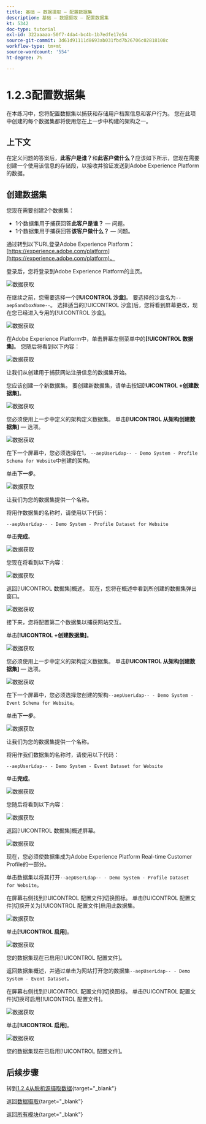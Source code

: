 ```yaml
---
title: 基础 — 数据摄取 — 配置数据集
description: 基础 — 数据摄取 — 配置数据集
kt: 5342
doc-type: tutorial
exl-id: 322aaaaa-50f7-4da4-bc4b-1b7edfe17e54
source-git-commit: 3d61d91111d8693ab031fbd7b26706c02818108c
workflow-type: tm+mt
source-wordcount: '554'
ht-degree: 7%

---
```


# 1.2.3配置数据集

在本练习中，您将配置数据集以捕获和存储用户档案信息和客户行为。 您在此项中创建的每个数据集都将使用您在上一步中构建的架构之一。

## 上下文

在定义问题的答案后，**此客户是谁？**&#x200B;和&#x200B;**此客户做什么？**&#x200B;应该如下所示，您现在需要创建一个使用该信息的存储段，以接收并验证发送到Adobe Experience Platform的数据。

## 创建数据集

您现在需要创建2个数据集：

- 1个数据集用于捕获回答&#x200B;**此客户是谁？** — 问题。
- 1个数据集用于捕获回答&#x200B;**该客户做什么？** — 问题。

通过转到以下URL登录Adobe Experience Platform： [https://experience.adobe.com/platform](https://experience.adobe.com/platform)。

登录后，您将登录到Adobe Experience Platform的主页。

![数据获取](./images/home.png)

在继续之前，您需要选择一个&#x200B;**[!UICONTROL 沙盒]**。 要选择的沙盒名为``--aepSandboxName--``。 选择适当的[!UICONTROL 沙盒]后，您将看到屏幕更改，现在您已经进入专用的[!UICONTROL 沙盒]。

![数据获取](./images/sb1.png)

在Adobe Experience Platform中，单击屏幕左侧菜单中的&#x200B;**[!UICONTROL 数据集]**。  您随后将看到以下内容：

![数据获取](./images/menudatasets.png)

让我们从创建用于捕获网站注册信息的数据集开始。

您应该创建一个新数据集。 要创建新数据集，请单击按钮&#x200B;**[!UICONTROL +创建数据集]**。

![数据获取](./images/createdataset.png)

您必须使用上一步中定义的架构定义数据集。 单击&#x200B;**[!UICONTROL 从架构创建数据集]** — 选项。

![数据获取](./images/datasetfromschema.png)

在下一个屏幕中，您必须选择在1， `--aepUserLdap-- - Demo System - Profile Schema for Website`中创建的架构。

单击&#x200B;**下一步**。

![数据获取](./images/schemaselection.png)

让我们为您的数据集提供一个名称。

将用作数据集的名称时，请使用以下代码：

`--aepUserLdap-- - Demo System - Profile Dataset for Website`

单击&#x200B;**完成**。

![数据获取](./images/datasetname.png)

您现在将看到以下内容：

![数据获取](./images/dsoverview1.png)

返回[!UICONTROL 数据集]概述。 现在，您将在概述中看到所创建的数据集弹出窗口。

![数据获取](./images/dsoverview2.png)

接下来，您将配置第二个数据集以捕获网站交互。

单击&#x200B;**[!UICONTROL +创建数据集]**。

![数据获取](./images/createdataset.png)


您必须使用上一步中定义的架构定义数据集。 单击&#x200B;**[!UICONTROL 从架构创建数据集]** — 选项。

![数据获取](./images/datasetfromschema.png)

在下一个屏幕中，您必须选择您创建的架构`--aepUserLdap-- - Demo System - Event Schema for Website`。

单击&#x200B;**下一步**。

![数据获取](./images/schemaselectionee.png)

让我们为您的数据集提供一个名称。

将用作我们数据集的名称时，请使用以下代码：

`--aepUserLdap-- - Demo System - Event Dataset for Website`

单击&#x200B;**完成**。

![数据获取](./images/datasetnameee.png)

您随后将看到以下内容：

![数据获取](./images/finish1ee.png)

返回[!UICONTROL 数据集]概述屏幕。

![数据获取](./images/datasetsoverview.png)

现在，您必须使数据集成为Adobe Experience Platform Real-time Customer Profile的一部分。

单击数据集以将其打开`--aepUserLdap-- - Demo System - Profile Dataset for Website`。

在屏幕右侧找到[!UICONTROL 配置文件]切换图标。
单击[!UICONTROL 配置文件]切换开关为[!UICONTROL 配置文件]启用此数据集。

![数据获取](./images/ds1.png)

单击&#x200B;**[!UICONTROL 启用]**。

![数据获取](./images/ds3.png)

您的数据集现在已启用[!UICONTROL 配置文件]。

返回数据集概述，并通过单击为网站打开您的数据集`--aepUserLdap-- - Demo System - Event Dataset`。

在屏幕右侧找到[!UICONTROL 配置文件]切换图标。 单击[!UICONTROL 配置文件]切换可启用[!UICONTROL 配置文件]。

![数据获取](./images/ds4.png)

单击&#x200B;**[!UICONTROL 启用]**。

![数据获取](./images/ds5.png)

您的数据集现在已启用[!UICONTROL 配置文件]。

## 后续步骤

转到[1.2.4从脱机源摄取数据](./ex4.md){target="_blank"}

返回[数据摄取](./data-ingestion.md){target="_blank"}

返回[所有模块](./../../../../overview.md){target="_blank"}
